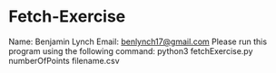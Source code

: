 # Fetch-Exercise
Name: Benjamin Lynch
Email: benlynch17@gmail.com
Please run this program using the following command: python3 fetchExercise.py numberOfPoints filename.csv
